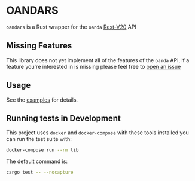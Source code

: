 # OANDARS

`oandars` is a Rust wrapper for the `oanda` [Rest-V20](http://developer.oanda.com/rest-live-v20/introduction/) API

## Missing Features

This library does not yet implement all of the features of the `oanda` API, if a feature you're interested in is missing please feel free to [open an issue](https://github.com/blankenshipz/oanda-rs/issues)

## Usage

See the [examples](examples/) for details.

## Running tests in Development

This project uses `docker` and `docker-compose` with these tools installed you can run the test suite with:

```sh
docker-compose run --rm lib
```

The default command is:

```sh
cargo test -- --nocapture
```

